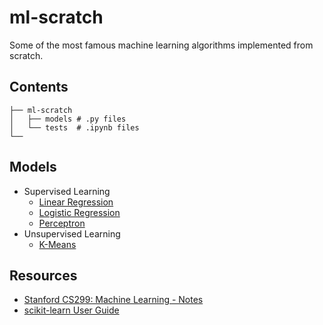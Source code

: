 # ml-scratch
Some of the most famous machine learning algorithms implemented from scratch.

## Contents
```
├── ml-scratch
│   ├── models # .py files
│   └── tests  # .ipynb files
└──
```

## Models
* Supervised Learning
  * [Linear Regression](https://github.com/joaopaulq/ml-scratch/blob/main/models/linear_regression.py)
  * [Logistic Regression](https://github.com/joaopaulq/ml-scratch/blob/main/models/logistic_regression.py)
  * [Perceptron](https://github.com/joaopaulq/ml-scratch/blob/main/models/perceptron.py)
* Unsupervised Learning
  * [K-Means](https://github.com/joaopaulq/ml-scratch/blob/main/models/kmeans.py)

## Resources
* [Stanford CS299: Machine Learning - Notes](http://cs229.stanford.edu/notes2020fall/notes2020fall/)
* [scikit-learn User Guide](https://scikit-learn.org/stable/user_guide.html)
